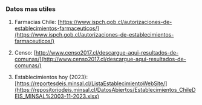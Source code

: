 ### Datos mas utiles

1. Farmacias Chile: [https://www.ispch.gob.cl/autorizaciones-de-establecimientos-farmaceuticos/](https://www.ispch.gob.cl/autorizaciones-de-establecimientos-farmaceuticos/)

2. Censo: [http://www.censo2017.cl/descargue-aqui-resultados-de-comunas/](http://www.censo2017.cl/descargue-aqui-resultados-de-comunas/)

3. Establecimientos hoy (2023): [https://reportesdeis.minsal.cl/ListaEstablecimientoWebSite/](https://repositoriodeis.minsal.cl/DatosAbiertos/Establecimientos_ChileDEIS_MINSAL%2003-11-2023.xlsx)
